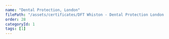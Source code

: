 ```yaml
---
name: "Dental Protection, London"
filePath: "/assets/certificates/DFT Whiston - Dental Protection London.pdf"
order: 28
categoryId: 1
tags: [1]
---
```

